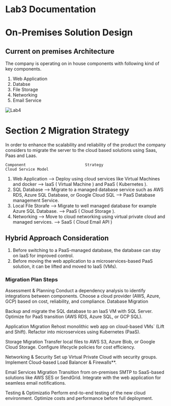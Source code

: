 # Lab3 Documentation

# On-Premises Solution Design

## Current on premises Architecture

The company is operating on in house components with following kind of key components.

1. Web Application
2. Databse
3. File Storage
4. Networking
5. Email Service

![Lab4](https://github.com/user-attachments/assets/4ad4a3fd-3c48-42fb-82cd-cfac8ff7468b)


# Section 2 Migration Strategy 

In order to enhance the scalability and reliability of the product the company considers to migrate the server to the cloud based solutions using Saas, Paas and Laas.

    Component                          Strategy                                                  Cloud Service Model

1. Web Application --> Deploy using cloud services like Virtual Machines and docker --> IaaS ( Virtual Machine ) and PaaS ( Kubernetes ).
2. SQL Database  --> Migrate to a managed database service such as AWS RDS, Azure SQL Database, or Google Cloud SQL --> PaaS Database management Service.
3. Local File Storafe --> Migrate to well managed database for example Azure SQL Database. --> PaaS ( Cloud Storage ).
4. Networking --> Move to cloud networking using virtual private cloud and managed services. --> SaaS ( Cloud Email API )


## Hybrid Approach Consideration
1. Before switching to a PaaS-managed database, the database can stay on IaaS for improved control.
2. Before moving the web application to a microservices-based PaaS solution, it can be lifted and moved to IaaS (VMs).

 ### Migration Plan Steps
Assessment & Planning
Conduct a dependency analysis to identify integrations between components.
Choose a cloud provider (AWS, Azure, GCP) based on cost, reliability, and compliance.
Database Migration

Backup and migrate the SQL database to an IaaS VM with SQL Server.
Optimize for PaaS transition (AWS RDS, Azure SQL, or GCP SQL).

Application Migration
Rehost monolithic web app on cloud-based VMs` (Lift and Shift).
Refactor into microservices using Kubernetes (PaaS).

Storage Migration
Transfer local files to AWS S3, Azure Blob, or Google Cloud Storage.
Configure lifecycle policies for cost efficiency.

Networking & Security
Set up Virtual Private Cloud  with security groups.
Implement Cloud-based Load Balancer & Firewalls**.

Email Services Migration
Transition from on-premises SMTP to SaaS-based solutions like AWS SES or SendGrid.
Integrate with the web application for seamless email notifications.

Testing & Optimizatio
Perform end-to-end testing of the new cloud environment.
Optimize costs and performance before full deployment.

 
